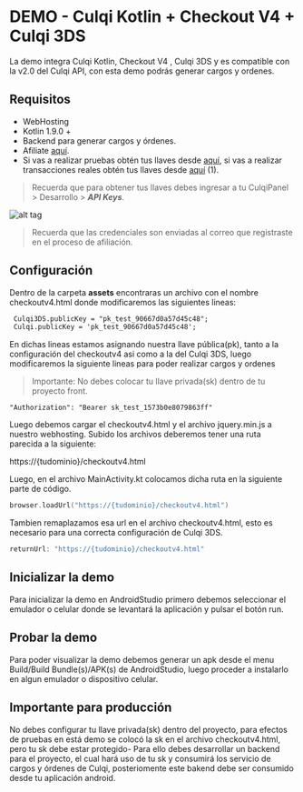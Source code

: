 # DEMO - Culqi Kotlin + Checkout V4 + Culqi 3DS

La demo integra Culqi Kotlin, Checkout V4 , Culqi 3DS y es compatible con la v2.0 del Culqi API, con esta demo podrás generar cargos y ordenes.

## Requisitos

* WebHosting
* Kotlin 1.9.0 +
* Backend para generar cargos y órdenes.
* Afiliate [aquí](https://afiliate.culqi.com/).
* Si vas a realizar pruebas obtén tus llaves desde [aquí](https://integ-panel.culqi.com/#/registro), si vas a realizar transacciones reales obtén tus llaves desde [aquí](https://panel.culqi.com/#/registro) (1).

> Recuerda que para obtener tus llaves debes ingresar a tu CulqiPanel > Desarrollo > ***API Keys***.

![alt tag](http://i.imgur.com/NhE6mS9.png)

> Recuerda que las credenciales son enviadas al correo que registraste en el proceso de afiliación.

## Configuración

Dentro de la carpeta **assets** encontraras un archivo con el nombre checkoutv4.html donde modificaremos las siguientes lineas:

```html
 Culqi3DS.publicKey = "pk_test_90667d0a57d45c48";
 Culqi.publicKey = 'pk_test_90667d0a57d45c48';
```

En dichas lineas estamos asignando nuestra llave pública(pk), tanto a la configuración del checkoutv4 asi como a la del Culqi 3DS, luego modificaremos la siguiente lineas para poder realizar cargos y ordenes

> Importante: No debes colocar tu llave privada(sk) dentro de tu proyecto front.

```javacript
"Authorization": "Bearer sk_test_1573b0e8079863ff"
```

Luego debemos cargar el checkoutv4.html y el archivo jquery.min.js a nuestro webhosting.
Subido los archivos deberemos tener una ruta parecida a la siguiente:

https://{tudominio}/checkoutv4.html

Luego, en el archivo MainActivity.kt colocamos dicha ruta en la siguiente parte de código.


```kotlin
browser.loadUrl("https://{tudominio}/checkoutv4.html")
```

Tambien remaplazamos esa url en el archivo checkoutv4.html, esto es necesario para una correcta configuración de Culqi 3DS.

```javascript
returnUrl: "https://{tudominio}/checkoutv4.html"
```


## Inicializar la demo

Para inicializar la demo en AndroidStudio primero debemos seleccionar el emulador o celular donde se levantará la aplicación y pulsar el botón run.


## Probar la demo

Para poder visualizar la demo debemos generar un apk desde el menu Build/Build Bundle(s)/APK(s) de AndroidStudio, luego proceder a instalarlo en algun emulador o dispositivo celular.


## Importante para producción

No debes configurar tu llave privada(sk) dentro del proyecto, para efectos de pruebas en está demo se colocó la sk en el archivo checkoutv4.html, pero tu sk debe estar protegido-
Para ello debes desarrollar un backend para el proyecto, el cual hará uso de tu sk y consumirá los servicio de cargos y órdenes de Culqi, posteriomente este bakend debe ser consumido desde tu aplicación android.
